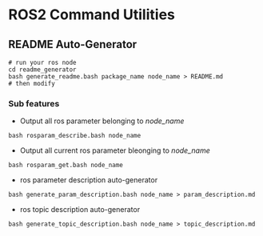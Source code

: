 # ROS2 Command Utilities

## README Auto-Generator
```
# run your ros node
cd readme_generator
bash generate_readme.bash package_name node_name > README.md
# then modify
```
### Sub features
- Output all ros parameter belonging to *node_name*
```
bash rosparam_describe.bash node_name
```

- Output all current ros parameter bleonging to *node_name*
```
bash rosparam_get.bash node_name
```

- ros parameter description auto-generator
```
bash generate_param_description.bash node_name > param_description.md
```

- ros topic description auto-generator
```
bash generate_topic_description.bash node_name > topic_description.md
```